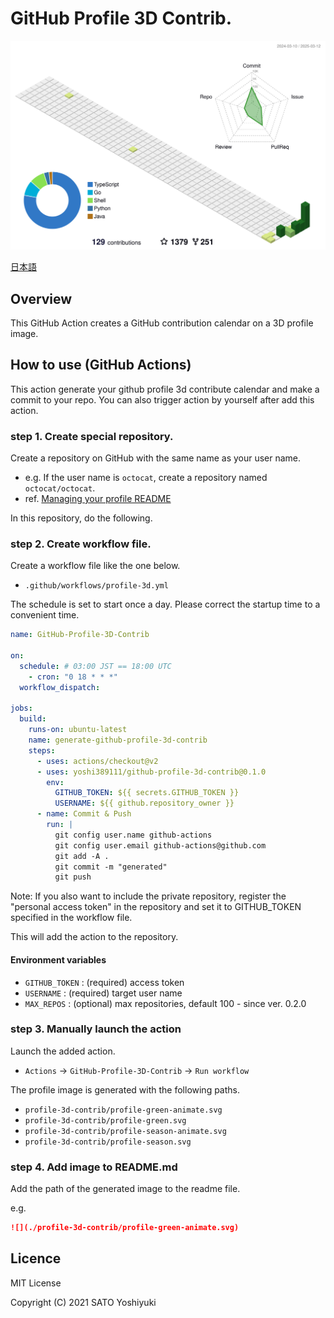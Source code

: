 # GitHub Profile 3D Contrib.

![svg](https://raw.githubusercontent.com/yoshi389111/yoshi389111/main/profile-3d-contrib/profile-green-animate.svg)

[日本語](./docs/README.ja-jp.md)

## Overview

This GitHub Action creates a GitHub contribution calendar on a 3D profile image.

## How to use (GitHub Actions)

This action generate your github profile 3d contribute calendar and make a commit to your repo.
You can also trigger action by yourself after add this action.

### step 1. Create special repository.

Create a repository on GitHub with the same name as your user name.

* e.g. If the user name is `octocat`, create a repository named `octocat/octocat`.
* ref. [Managing your profile README](https://docs.github.com/en/github/setting-up-and-managing-your-github-profile/managing-your-profile-readme)

In this repository, do the following.

### step 2. Create workflow file.

Create a workflow file like the one below.

* `.github/workflows/profile-3d.yml`

The schedule is set to start once a day.
Please correct the startup time to a convenient time.

```yaml:.github/workflows/profile-3d.yml
name: GitHub-Profile-3D-Contrib

on:
  schedule: # 03:00 JST == 18:00 UTC
    - cron: "0 18 * * *"
  workflow_dispatch:

jobs:
  build:
    runs-on: ubuntu-latest
    name: generate-github-profile-3d-contrib
    steps:
      - uses: actions/checkout@v2
      - uses: yoshi389111/github-profile-3d-contrib@0.1.0
        env:
          GITHUB_TOKEN: ${{ secrets.GITHUB_TOKEN }}
          USERNAME: ${{ github.repository_owner }}
      - name: Commit & Push
        run: |
          git config user.name github-actions
          git config user.email github-actions@github.com
          git add -A .
          git commit -m "generated"
          git push
```

Note: If you also want to include the private repository, register the "personal access token" in the repository and set it to GITHUB_TOKEN specified in the workflow file.

This will add the action to the repository.

#### Environment variables

* `GITHUB_TOKEN` : (required) access token
* `USERNAME` : (required) target user name
* `MAX_REPOS` : (optional) max repositories, default 100 - since ver. 0.2.0

### step 3. Manually launch the action

Launch the added action.

* `Actions` -> `GitHub-Profile-3D-Contrib` -> `Run workflow`

The profile image is generated with the following paths.

* `profile-3d-contrib/profile-green-animate.svg`
* `profile-3d-contrib/profile-green.svg`
* `profile-3d-contrib/profile-season-animate.svg`
* `profile-3d-contrib/profile-season.svg`

### step 4. Add image to README.md

Add the path of the generated image to the readme file.

e.g.

```md
![](./profile-3d-contrib/profile-green-animate.svg)
```

## Licence

MIT License

Copyright (C) 2021 SATO Yoshiyuki
